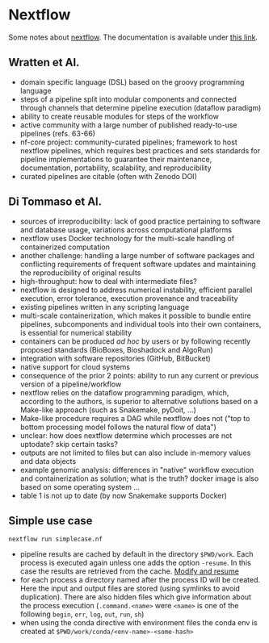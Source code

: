 Nextflow
========
Some notes about [nextflow](https://nextflow.io/). The documentation is available under [this link](https://www.nextflow.io/docs/latest/index.html).

Wratten et Al.
--------------
* domain specific language (DSL) based on the groovy programming language
* steps of a pipeline split into modular components and connected through channels that determine pipeline execution (dataflow paradigm)
* ability to create reusable modules for steps of the workflow
* active community with a large number of published ready-to-use pipelines (refs. 63-66)
* nf-core project: community-curated pipelines; framework to host nextflow pipelines, which requires best practices and sets standards for pipeline implementations to guarantee their maintenance, documentation, portability, scalability, and reproducibility
* curated pipelines are citable (often with Zenodo DOI) 

Di Tommaso et Al.
-----------------
* sources of irreproducibility: lack of good practice pertaining to software and database usage, variations across computational platforms
* nextflow uses Docker technology for the multi-scale handling of containerized computation
* another challenge: handling a large number of software packages and conflicting requirements of frequent software updates and maintaining the reproducibility of original results
* high-throughput: how to deal with intermediate files?
* nextflow is designed to address numerical instability, efficient parallel execution, error tolerance, execution provenance and traceability
* existing pipelines written in any scripting language
* multi-scale containerization, which makes it possible to bundle entire pipelines, subcomponents and individual tools into their own containers, is essential for numerical stability
* containers can be produced *ad hoc* by users or by following recently proposed standards (BioBoxes, Bioshadock and AlgoRun)
* integration with software repositories (GitHub, BitBucket)
* native support for cloud systems
* consequence of the prior 2 points: ability to run any current or previous version of a pipeline/workflow
* nextflow relies on the dataflow programming paradigm, which, according to the authors, is superior to alternative solutions based on a Make-like approach (such as Snakemake, pyDoit, ...)
* Make-like procedure requires a DAG while nextflow does not ("top to bottom processing model follows the natural flow of data")
* unclear: how does nextflow determine which processes are not uptodate? skip certain tasks?
* outputs are not limited to files but can also include in-memory values and data objects
* example genomic analysis: differences in "native" workflow execution and containerization as solution; what is the truth? docker image is also based on some operating system ...
* table 1 is not up to date (by now Snakemake supports Docker)

Simple use case
---------------
```
nextflow run simplecase.nf
```
* pipeline results are cached by default in the directory `$PWD/work`. Each process is executed again unless one adds the option `-resume`. In this case the results are retrieved from the cache. [Modify and resume](https://www.nextflow.io/docs/latest/getstarted.html#modify-and-resume)
* for each process a directory named after the process ID will be created. Here the input and output files are stored (using symlinks to avoid duplication). There are also hidden files which give information about the process execution (`.command.<name>` were `<name>` is one of the following `begin`, `err`, `log`, `out`, `run`, `sh`)
* when using the conda directive with environment files the conda env is created at `$PWD/work/conda/<env-name>-<some-hash>`
